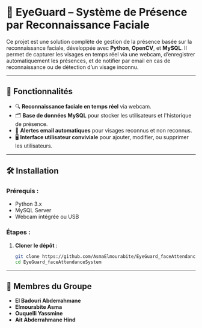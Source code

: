 # 🎯 EyeGuard – Système de Présence par Reconnaissance Faciale

Ce projet est une solution complète de gestion de la présence basée sur la reconnaissance faciale, développée avec **Python**, **OpenCV**, et **MySQL**. Il permet de capturer les visages en temps réel via une webcam, d’enregistrer automatiquement les présences, et de notifier par email en cas de reconnaissance ou de détection d’un visage inconnu.

---

## 🚀 Fonctionnalités

- 🔍 **Reconnaissance faciale en temps réel** via webcam.
- 🗂️ **Base de données MySQL** pour stocker les utilisateurs et l'historique de présence.
- 📧 **Alertes email automatiques** pour visages reconnus et non reconnus.
- 🖥️ **Interface utilisateur conviviale** pour ajouter, modifier, ou supprimer les utilisateurs.

---

## 🛠️ Installation

### Prérequis :
- Python 3.x
- MySQL Server
- Webcam intégrée ou USB

### Étapes :

1. **Cloner le dépôt** :
   ```bash
   git clone https://github.com/AsmaElmourabite/EyeGuard_faceAttendanceSystem.git
   cd EyeGuard_faceAttendanceSystem
---

## 👥 Membres du Groupe

- **El Badouri Abderrahmane** 
- **Elmourabite Asma** 
- **Ouquelli Yassmine** 
- **Ait Abderrahmane Hind** 










